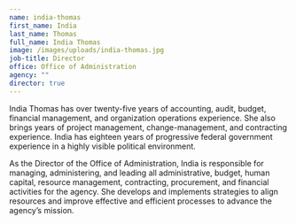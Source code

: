 ```yaml
---
name: india-thomas
first_name: India
last_name: Thomas
full_name: India Thomas
image: /images/uploads/india-thomas.jpg
job-title: Director
office: Office of Administration
agency: ""
director: true
---
```

India Thomas has over twenty-five years of accounting, audit, budget, financial management, and organization operations experience. She also brings years of project management, change-management, and contracting experience. India has eighteen years of progressive federal government experience in a highly visible political environment.

As the Director of the Office of Administration, India is responsible for managing, administering, and leading all administrative, budget, human capital, resource management, contracting, procurement, and financial activities for the agency. She develops and implements strategies to align resources and improve effective and efficient processes to advance the agency’s mission.
